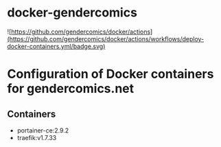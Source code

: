 # docker-gendercomics

![https://github.com/gendercomics/docker/actions](https://github.com/gendercomics/docker/actions/workflows/deploy-docker-containers.yml/badge.svg)

# Configuration of Docker containers for gendercomics.net

## Containers

- portainer-ce:2.9.2
- traefik:v1.7.33 

